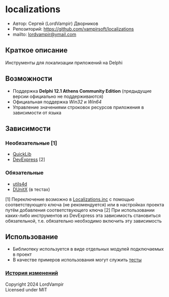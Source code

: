 # localizations
- Автор:		Сергей (LordVampir) Дворников
- Репозиторий:	https://github.com/vampirsoft/localizations
- mailto:		lordvampir@ymail.com





## Краткое описание
Инструменты для локализации приложений на Delphi





## Возможности
- Поддержка **Delphi 12.1 Athens Community Edition** (предыдущие версии официально не поддерживаются)
- Официальная поддержка *Win32* и *Win64*
- Управление значениями строковох ресурсов приложения в зависимости от языка





## Зависимости
### Необязательные [1]
- [QuickLib](https://github.com/exilon/QuickLib)
- [DevExpress](https://www.devexpress.com/) [2]

### Обязательные
- [utils4d](https://github.com/vampirsoft/utils4d)
- [DUnitX](https://github.com/VSoftTechnologies/DUnitX) (в тестах)

[1] Переключение возможно в [Localizations.inc](/includes/Localizations.inc) с помощью соответствующего ключа (не рекомендуется) или в настройках проекта путём добавления соответствующего ключа
[2] При использовании каких-либо инструментов из DevExpress эта зависимость становиться обязательной, т.е. обязательно необходимо включить эту зависимость





## Использование
- Библиотеку используется в виде отдельных модулей подключаемых в проект
- В качестве примеров использования могут служить [тесты](/tests)





### [История изменений](/CHANGELOG.md)

Copyright 2024 LordVampir\
Licensed under MIT
